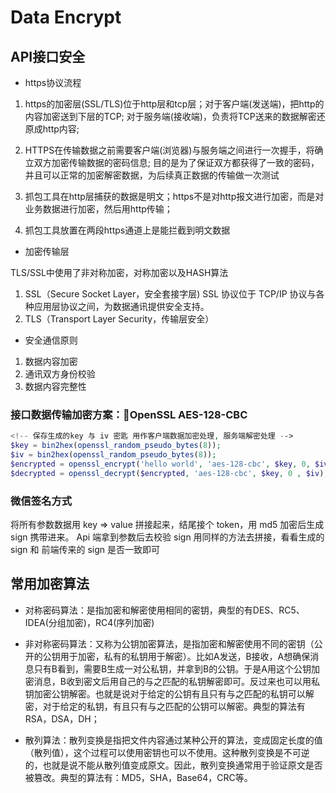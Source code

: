 # Data Encrypt

## API接口安全

- https协议流程

1. https的加密层(SSL/TLS)位于http层和tcp层；对于客户端(发送端)，把http的内容加密送到下层的TCP; 对于服务端(接收端)，负责将TCP送来的数据解密还原成http内容;

2. HTTPS在传输数据之前需要客户端(浏览器)与服务端之间进行一次握手，将确立双方加密传输数据的密码信息;
目的是为了保证双方都获得了一致的密码，并且可以正常的加密解密数据，为后续真正数据的传输做一次测试

3. 抓包工具在http层捕获的数据是明文；https不是对http报文进行加密，而是对业务数据进行加密，然后用http传输；

4. 抓包工具放置在两段https通道上是能拦截到明文数据

- 加密传输层

TLS/SSL中使用了非对称加密，对称加密以及HASH算法

1. SSL（Secure Socket Layer，安全套接字层) SSL 协议位于 TCP/IP 协议与各种应用层协议之间，为数据通讯提供安全支持。
2. TLS（Transport Layer Security，传输层安全）

- 安全通信原则

1. 数据内容加密
2. 通讯双方身份校验
3. 数据内容完整性

### 接口数据传输加密方案：OpenSSL AES-128-CBC

```php
<!-- 保存生成的key 与 iv 密匙 用作客户端数据加密处理, 服务端解密处理 -->
$key = bin2hex(openssl_random_pseudo_bytes(8));
$iv = bin2hex(openssl_random_pseudo_bytes(8));
$encrypted = openssl_encrypt('hello world', 'aes-128-cbc', $key, 0, $iv);
$decrypted = openssl_decrypt($encrypted, 'aes-128-cbc', $key, 0 , $iv);
```

### 微信签名方式

将所有参数数据用 key => value 拼接起来，结尾接个 token，用 md5 加密后生成 sign 携带进来。
Api 端拿到参数后去校验 sign 用同样的方法去拼接，看看生成的 sign 和 前端传来的 sign 是否一致即可

## 常用加密算法

- 对称密码算法：是指加密和解密使用相同的密钥，典型的有DES、RC5、IDEA(分组加密)，RC4(序列加密)

- 非对称密码算法：又称为公钥加密算法，是指加密和解密使用不同的密钥（公开的公钥用于加密，私有的私钥用于解密）。比如A发送，B接收，A想确保消息只有B看到，需要B生成一对公私钥，并拿到B的公钥。于是A用这个公钥加密消息，B收到密文后用自己的与之匹配的私钥解密即可。反过来也可以用私钥加密公钥解密。也就是说对于给定的公钥有且只有与之匹配的私钥可以解密，对于给定的私钥，有且只有与之匹配的公钥可以解密。典型的算法有RSA，DSA，DH；

- 散列算法：散列变换是指把文件内容通过某种公开的算法，变成固定长度的值（散列值），这个过程可以使用密钥也可以不使用。这种散列变换是不可逆的，也就是说不能从散列值变成原文。因此，散列变换通常用于验证原文是否被篡改。典型的算法有：MD5，SHA，Base64，CRC等。

